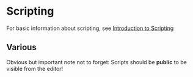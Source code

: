 <div class="doc-incomplete"/>

# Scripting

For basic information about scripting, see [Introduction to Scripting](../get-started/introduction-to-scripting.md)

## Various

Obvious but important note not to forget: Scripts should be **public** to be visible from the editor!